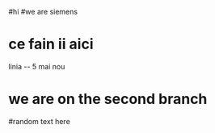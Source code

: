 #hi
#we are siemens
# ce fain ii aici
linia -- 5 mai nou
# we are on the second branch
#random text here

